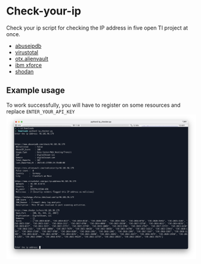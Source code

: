 # Check-your-ip

Check your ip script for checking the IP address in five open TI project at once.


- [abuseipdb](https://www.abuseipdb.com/)
- [virustotal](https://www.virustotal.com/gui/home/upload)
- [otx.alienvault](https://otx.alienvault.com/)
- [ibm xforce](https://exchange.xforce.ibmcloud.com/)
- [shodan](https://www.shodan.io/)


## Example usage
To work successfully, you will have to register on some resources and replace `ENTER_YOUR_API_KEY`
![screen](/screen.png)
